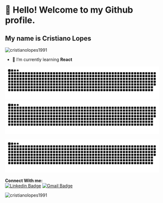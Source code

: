 # 👋 Hello! Welcome to my Github profile.
## My name is Cristiano Lopes

<p align="left"> <img src="https://komarev.com/ghpvc/?username=cristianolopes1991&label=Profile%20views&color=0e75b6&style=flat" alt="cristianolopes1991" /> </p>

- 🌱 I’m currently learning **React**

![github contribution grid snake animation](https://raw.githubusercontent.com/platane/platane/output/github-contribution-grid-snake-dark.svg#gh-dark-mode-only)
![github contribution grid snake animation](https://raw.githubusercontent.com/cristianolopes1991/cristianolopes1991/output/github-contribution-grid-snake.svg#gh-light-mode-only)

![Snake animation](https://github.com/cristianolopes1991/cristianolopes1991/blob/output/github-contribution-grid-snake-dark.svg#gh-dark-mode-only)


**Connect With me:**</br>
[![Linkedin Badge](https://img.shields.io/badge/-LinkedIn-blue?style=flat-square&logo=Linkedin&logoColor=white&link=https://www.linkedin.com/in/cristianoprogrammer/)](https://www.linkedin.com/in/cristianoprogrammer/) [![Gmail Badge](https://img.shields.io/badge/-cristiano.br101ne@gmail.com-ff2400?style=flat-square&logo=Gmail&logoColor=white&link=mailto:cristiano.br101ne@gmail.com)](mailto:cristiano.br101ne@gmail.com)

<p><img align="left" src="https://github-readme-stats.vercel.app/api/top-langs?username=cristianolopes1991&show_icons=true&locale=en&layout=compact" alt="cristianolopes1991" /></p>

